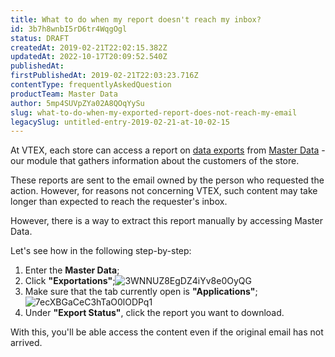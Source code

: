 ```yaml
---
title: What to do when my report doesn't reach my inbox?
id: 3b7h8wnbI5rD6tr4WqgOgl
status: DRAFT
createdAt: 2019-02-21T22:02:15.382Z
updatedAt: 2022-10-17T20:09:52.540Z
publishedAt: 
firstPublishedAt: 2019-02-21T22:03:23.716Z
contentType: frequentlyAskedQuestion
productTeam: Master Data
author: 5mp4SUVpZYa02A8QOqYySu
slug: what-to-do-when-my-exported-report-does-not-reach-my-email
legacySlug: untitled-entry-2019-02-21-at-10-02-15
---
```


At VTEX, each store can access a report on [data exports](/tutorial/exporting-data?locale=en) from [Master Data](/tutorial/what-is-master-data--4otjBnR27u4WUIciQsmkAw) - our module that gathers information about the customers of the store.

These reports are sent to the email owned by the person who requested the action. However, for reasons not concerning VTEX, such content may take longer than expected to reach the requester's inbox.

However, there is a way to extract this report manually by accessing Master Data.

Let's see how in the following step-by-step:

1. Enter the __Master Data__;
2. Click __"Exportations"__;![3WNNUZ8EgDZ4iYv8e0OyQG](//images.ctfassets.net/alneenqid6w5/70bXGj3PhkEfcixEF0ik6I/8ebaf7d4ddba8fd8803969c2c98e3c18/3WNNUZ8EgDZ4iYv8e0OyQG.png)
3. Make sure that the tab currently open is __"Applications"__;![7ecXBGaCeC3hTaO0lODPq1](//images.ctfassets.net/alneenqid6w5/rBSEy9DQVSPNEjHLOXjU6/afac5d6a147ad01f1dbb4566bd751510/7ecXBGaCeC3hTaO0lODPq1.png)
4. Under __"Export Status"__, click the report you want to download.

With this, you'll be able access the content even if the original email has not arrived.
